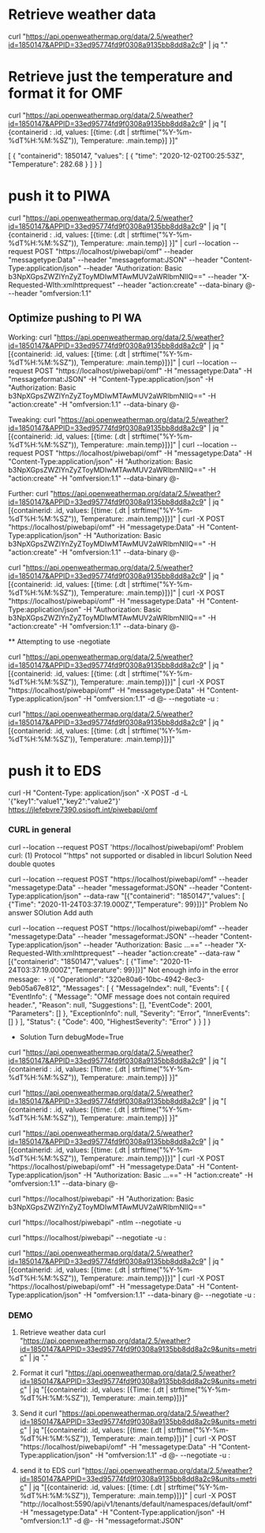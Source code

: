 # Retrieve weather data
curl "https://api.openweathermap.org/data/2.5/weather?id=1850147&APPID=33ed95774fd9f0308a9135bb8dd8a2c9" | jq "."


# Retrieve just the temperature and format it for OMF
curl "https://api.openweathermap.org/data/2.5/weather?id=1850147&APPID=33ed95774fd9f0308a9135bb8dd8a2c9" | jq "[ {containerid : .id, values: [{time: (.dt | strftime(\"%Y-%m-%dT%H:%M:%SZ\")), Temperature: .main.temp}] }]"

[
  {
    "containerid": 1850147,
    "values": [
      {
        "time": "2020-12-02T00:25:53Z",
        "Temperature": 282.68
      }
    ]
  }
]

# push it to PIWA

curl "https://api.openweathermap.org/data/2.5/weather?id=1850147&APPID=33ed95774fd9f0308a9135bb8dd8a2c9" | jq "[ {containerid : .id, values: [{time: (.dt | strftime(\"%Y-%m-%dT%H:%M:%SZ\")), Temperature: .main.temp}] }]" | curl --location --request POST "https://localhost/piwebapi/omf" --header "messagetype:Data" --header "messageformat:JSON" --header "Content-Type:application/json" --header "Authorization: Basic b3NpXGpsZWZlYnZyZToyMDIwMTAwMUV2aWRlbmNlIQ==" --header "X-Requested-WIth:xmlhttprequest" --header "action:create" --data-binary @- --header "omfversion:1.1"


## Optimize pushing to PI WA
Working:
curl "https://api.openweathermap.org/data/2.5/weather?id=1850147&APPID=33ed95774fd9f0308a9135bb8dd8a2c9" | jq "[{containerid: .id, values: [{time: (.dt | strftime(\"%Y-%m-%dT%H:%M:%SZ\")), Temperature: .main.temp}]}]" | curl --location --request POST "https://localhost/piwebapi/omf" -H "messagetype:Data" -H "messageformat:JSON" -H "Content-Type:application/json" -H "Authorization: Basic b3NpXGpsZWZlYnZyZToyMDIwMTAwMUV2aWRlbmNlIQ==" -H "action:create" -H "omfversion:1.1" --data-binary @-


Tweaking:
curl "https://api.openweathermap.org/data/2.5/weather?id=1850147&APPID=33ed95774fd9f0308a9135bb8dd8a2c9" | jq "[{containerid: .id, values: [{time: (.dt | strftime(\"%Y-%m-%dT%H:%M:%SZ\")), Temperature: .main.temp}]}]" | curl --location --request POST "https://localhost/piwebapi/omf" -H "messagetype:Data" -H "Content-Type:application/json" -H "Authorization: Basic b3NpXGpsZWZlYnZyZToyMDIwMTAwMUV2aWRlbmNlIQ==" -H "action:create" -H "omfversion:1.1" --data-binary @-

Further:
curl "https://api.openweathermap.org/data/2.5/weather?id=1850147&APPID=33ed95774fd9f0308a9135bb8dd8a2c9" | jq "[{containerid: .id, values: [{time: (.dt | strftime(\"%Y-%m-%dT%H:%M:%SZ\")), Temperature: .main.temp}]}]" | curl -X POST "https://localhost/piwebapi/omf" -H "messagetype:Data" -H "Content-Type:application/json" -H "Authorization: Basic b3NpXGpsZWZlYnZyZToyMDIwMTAwMUV2aWRlbmNlIQ==" -H "action:create" -H "omfversion:1.1" --data-binary @-


curl "https://api.openweathermap.org/data/2.5/weather?id=1850147&APPID=33ed95774fd9f0308a9135bb8dd8a2c9" | jq "[{containerid: .id, values: [{time: (.dt | strftime(\"%Y-%m-%dT%H:%M:%SZ\")), Temperature: .main.temp}]}]" | curl -X POST "https://localhost/piwebapi/omf" -H "messagetype:Data" -H "Content-Type:application/json" -H "Authorization: Basic b3NpXGpsZWZlYnZyZToyMDIwMTAwMUV2aWRlbmNlIQ==" -H "action:create" -H "omfversion:1.1" --data-binary @-

** Attempting to use -negotiate

curl "https://api.openweathermap.org/data/2.5/weather?id=1850147&APPID=33ed95774fd9f0308a9135bb8dd8a2c9" | jq "[{containerid: .id, values: [{time: (.dt | strftime(\"%Y-%m-%dT%H:%M:%SZ\")), Temperature: .main.temp}]}]" | curl -X POST "https://localhost/piwebapi/omf" -H "messagetype:Data" -H "Content-Type:application/json" -H "omfversion:1.1" -d @- --negotiate -u :



curl "https://api.openweathermap.org/data/2.5/weather?id=1850147&APPID=33ed95774fd9f0308a9135bb8dd8a2c9" | jq "[{containerid: .id, values: [{time: (.dt | strftime('%Y-%m-%dT%H:%M:%SZ')), Temperature: .main.temp}]}]" 

# push it to EDS


curl -H "Content-Type: application/json" -X POST -d -L '{"key1":"value1","key2":"value2"}' https://jlefebvre7390.osisoft.int/piwebapi/omf




### CURL in general

curl --location --request POST 'https://localhost/piwebapi/omf'
Problem
curl: (1) Protocol "'https" not supported or disabled in libcurl
Solution
Need double quotes


curl --location --request POST "https://localhost/piwebapi/omf" --header "messagetype:Data" --header "messageformat:JSON" --header "Content-Type:application/json" --data-raw "[{\"containerid\": \"1850147\",\"values\": [ {\"Time\": \"2020-11-24T03:37:19.000Z\",\"Temperature\": 99}]}]"
Problem
No answer
SOlution
Add auth




curl --location --request POST "https://localhost/piwebapi/omf" --header "messagetype:Data" --header "messageformat:JSON" --header "Content-Type:application/json" --header "Authorization: Basic ...==" --header "X-Requested-WIth:xmlhttprequest" --header "action:create" --data-raw "[{\"containerid\": \"1850147\",\"values\": [ {\"Time\": \"2020-11-24T03:37:19.000Z\",\"Temperature\": 99}]}]"
Not enough info in the error message:
・ｿ{
  "OperationId": "320e80a6-10bc-4942-8ec3-9eb05a67e812",
  "Messages": [
    {
      "MessageIndex": null,
      "Events": [
        {
          "EventInfo": {
            "Message": "OMF message does not contain required header.",
            "Reason": null,
            "Suggestions": [],
            "EventCode": 2001,
            "Parameters": []
          },
          "ExceptionInfo": null,
          "Severity": "Error",
          "InnerEvents": []
        }
      ],
      "Status": {
        "Code": 400,
        "HighestSeverity": "Error"
      }
    }
  ]
}
* Solution
Turn debugMode=True




curl "https://api.openweathermap.org/data/2.5/weather?id=1850147&APPID=33ed95774fd9f0308a9135bb8dd8a2c9" | jq "[ {containerid : .id, values: [Ttime: (.dt | strftime(\"%Y-%m-%dT%H:%M:%SZ\")), Temperature: .main.temp}] }]"


curl "https://api.openweathermap.org/data/2.5/weather?id=1850147&APPID=33ed95774fd9f0308a9135bb8dd8a2c9" | jq "[ {containerid : .id, values: [{time: (.dt | strftime(\"%Y-%m-%dT%H:%M:%SZ\")), Temperature: .main.temp}] }]"



curl "https://api.openweathermap.org/data/2.5/weather?id=1850147&APPID=33ed95774fd9f0308a9135bb8dd8a2c9" | jq "[{containerid: .id, values: [{time: (.dt | strftime(\"%Y-%m-%dT%H:%M:%SZ\")), Temperature: .main.temp}]}]" | curl -X POST "https://localhost/piwebapi/omf" -H "messagetype:Data" -H "Content-Type:application/json" -H "Authorization: Basic ...==" -H "action:create" -H "omfversion:1.1" --data-binary @-



curl "https://localhost/piwebapi" -H "Authorization: Basic b3NpXGpsZWZlYnZyZToyMDIwMTAwMUV2aWRlbmNlIQ=="

curl "https://localhost/piwebapi" -ntlm --negotiate -u

curl "https://localhost/piwebapi" --negotiate -u :


curl "https://api.openweathermap.org/data/2.5/weather?id=1850147&APPID=33ed95774fd9f0308a9135bb8dd8a2c9" | jq "[{containerid: .id, values: [{time: (.dt | strftime(\"%Y-%m-%dT%H:%M:%SZ\")), Temperature: .main.temp}]}]" | curl -X POST "https://localhost/piwebapi/omf" -H "messagetype:Data" -H "Content-Type:application/json" -H "omfversion:1.1" --data-binary @- --negotiate -u :




### DEMO
1. Retrieve weather data
curl "https://api.openweathermap.org/data/2.5/weather?id=1850147&APPID=33ed95774fd9f0308a9135bb8dd8a2c9&units=metric" | jq "."

2. Format it
curl "https://api.openweathermap.org/data/2.5/weather?id=1850147&APPID=33ed95774fd9f0308a9135bb8dd8a2c9&units=metric" | jq "[{containerid: .id, values: [{Time: (.dt | strftime(\"%Y-%m-%dT%H:%M:%SZ\")), Temperature: .main.temp}]}]"


3. Send it
curl "https://api.openweathermap.org/data/2.5/weather?id=1850147&APPID=33ed95774fd9f0308a9135bb8dd8a2c9&units=metric" | jq "[{containerid: .id, values: [{time: (.dt | strftime(\"%Y-%m-%dT%H:%M:%SZ\")), Temperature: .main.temp}]}]" | curl -X POST "https://localhost/piwebapi/omf" -H "messagetype:Data" -H "Content-Type:application/json" -H "omfversion:1.1" -d @- --negotiate -u :

4. send it to EDS
curl "https://api.openweathermap.org/data/2.5/weather?id=1850147&APPID=33ed95774fd9f0308a9135bb8dd8a2c9&units=metric" | jq "[{containerid: .id, values: [{time: (.dt | strftime(\"%Y-%m-%dT%H:%M:%SZ\")), Temperature: .main.temp}]}]" | curl -X POST "http://localhost:5590/api/v1/tenants/default/namespaces/default/omf" -H "messagetype:Data" -H "Content-Type:application/json" -H "omfversion:1.1" -d @- -H "messageformat:JSON"
